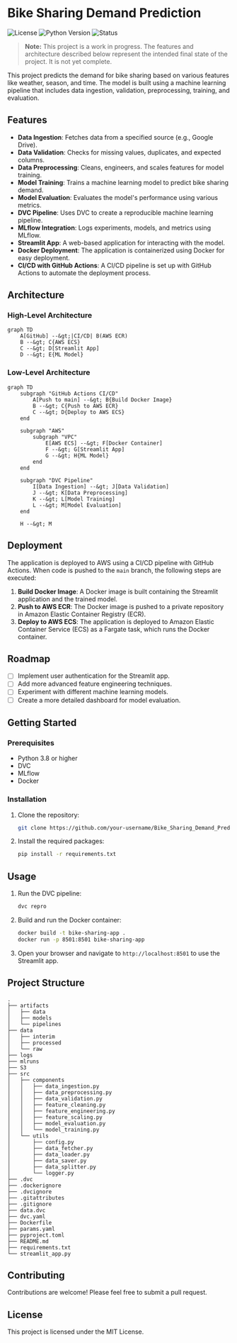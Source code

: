 # Bike Sharing Demand Prediction

![License](https://img.shields.io/badge/license-MIT-blue.svg)
![Python Version](https://img.shields.io/badge/python-3.8%2B-blue.svg)
![Status](https://img.shields.io/badge/status-in%20progress-yellow.svg)

> **Note:** This project is a work in progress. The features and architecture described below represent the intended final state of the project. It is not yet complete.

This project predicts the demand for bike sharing based on various features like weather, season, and time. The model is built using a machine learning pipeline that includes data ingestion, validation, preprocessing, training, and evaluation.

## Features

*   **Data Ingestion**: Fetches data from a specified source (e.g., Google Drive).
*   **Data Validation**: Checks for missing values, duplicates, and expected columns.
*   **Data Preprocessing**: Cleans, engineers, and scales features for model training.
*   **Model Training**: Trains a machine learning model to predict bike sharing demand.
*   **Model Evaluation**: Evaluates the model's performance using various metrics.
*   **DVC Pipeline**: Uses DVC to create a reproducible machine learning pipeline.
*   **MLflow Integration**: Logs experiments, models, and metrics using MLflow.
*   **Streamlit App**: A web-based application for interacting with the model.
*   **Docker Deployment**: The application is containerized using Docker for easy deployment.
*   **CI/CD with GitHub Actions**: A CI/CD pipeline is set up with GitHub Actions to automate the deployment process.

## Architecture

### High-Level Architecture

```mermaid
graph TD
    A[GitHub] --&gt;|CI/CD| B(AWS ECR)
    B --&gt; C{AWS ECS}
    C --&gt; D[Streamlit App]
    D --&gt; E{ML Model}
```

### Low-Level Architecture

```mermaid
graph TD
    subgraph "GitHub Actions CI/CD"
        A[Push to main] --&gt; B{Build Docker Image}
        B --&gt; C{Push to AWS ECR}
        C --&gt; D{Deploy to AWS ECS}
    end

    subgraph "AWS"
        subgraph "VPC"
            E[AWS ECS] --&gt; F[Docker Container]
            F --&gt; G[Streamlit App]
            G --&gt; H{ML Model}
        end
    end

    subgraph "DVC Pipeline"
        I[Data Ingestion] --&gt; J[Data Validation]
        J --&gt; K[Data Preprocessing]
        K --&gt; L[Model Training]
        L --&gt; M[Model Evaluation]
    end

    H --&gt; M
```

## Deployment

The application is deployed to AWS using a CI/CD pipeline with GitHub Actions. When code is pushed to the `main` branch, the following steps are executed:

1.  **Build Docker Image**: A Docker image is built containing the Streamlit application and the trained model.
2.  **Push to AWS ECR**: The Docker image is pushed to a private repository in Amazon Elastic Container Registry (ECR).
3.  **Deploy to AWS ECS**: The application is deployed to Amazon Elastic Container Service (ECS) as a Fargate task, which runs the Docker container.

## Roadmap

*   [ ] Implement user authentication for the Streamlit app.
*   [ ] Add more advanced feature engineering techniques.
*   [ ] Experiment with different machine learning models.
*   [ ] Create a more detailed dashboard for model evaluation.

## Getting Started

### Prerequisites

*   Python 3.8 or higher
*   DVC
*   MLflow
*   Docker

### Installation

1.  Clone the repository:
    ```bash
    git clone https://github.com/your-username/Bike_Sharing_Demand_Prediction.git
    ```
2.  Install the required packages:
    ```bash
    pip install -r requirements.txt
    ```

## Usage

1.  Run the DVC pipeline:
    ```bash
    dvc repro
    ```
2.  Build and run the Docker container:
    ```bash
    docker build -t bike-sharing-app .
    docker run -p 8501:8501 bike-sharing-app
    ```
3.  Open your browser and navigate to `http://localhost:8501` to use the Streamlit app.

## Project Structure

```
.
├── artifacts
│   ├── data
│   ├── models
│   └── pipelines
├── data
│   ├── interim
│   ├── processed
│   └── raw
├── logs
├── mlruns
├── S3
├── src
│   ├── components
│   │   ├── data_ingestion.py
│   │   ├── data_preprocessing.py
│   │   ├── data_validation.py
│   │   ├── feature_cleaning.py
│   │   ├── feature_engineering.py
│   │   ├── feature_scaling.py
│   │   ├── model_evaluation.py
│   │   └── model_training.py
│   └── utils
│       ├── config.py
│       ├── data_fetcher.py
│       ├── data_loader.py
│       ├── data_saver.py
│       ├── data_splitter.py
│       └── logger.py
├── .dvc
├── .dockerignore
├── .dvcignore
├── .gitattributes
├── .gitignore
├── data.dvc
├── dvc.yaml
├── Dockerfile
├── params.yaml
├── pyproject.toml
├── README.md
├── requirements.txt
└── streamlit_app.py
```

## Contributing

Contributions are welcome! Please feel free to submit a pull request.

## License

This project is licensed under the MIT License.
